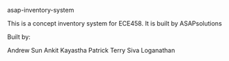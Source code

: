 asap-inventory-system

This is a concept inventory system for ECE458. It is built by ASAPsolutions

Built by:

Andrew Sun
Ankit Kayastha
Patrick Terry
Siva Loganathan
